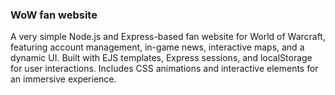 ### WoW fan website
 
A very simple Node.js and Express-based fan website for World of Warcraft, featuring account management, in-game news, interactive maps, and a dynamic UI. Built with EJS templates, Express sessions, and localStorage for user interactions. Includes CSS animations and interactive elements for an immersive experience.
